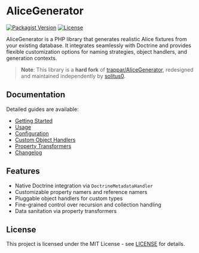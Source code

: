 # AliceGenerator

[![Packagist Version](https://img.shields.io/packagist/v/solitus0/alice-generator.svg)](https://packagist.org/packages/solitus0/alice-generator) [![License](https://img.shields.io/github/license/solitus0/AliceGenerator.svg?style=flat-square)](LICENSE)

AliceGenerator is a PHP library that generates realistic Alice fixtures from your existing database.
It integrates seamlessly with Doctrine and provides flexible customization options for naming strategies,
object handlers, and generation contexts.

> **Note**: This library is a **hard fork** of [trappar/AliceGenerator](https://github.com/trappar/AliceGenerator),
redesigned and maintained independently by [solitus0](https://github.com/solitus0).

## Documentation

Detailed guides are available:

- [Getting Started](./docs/getting-started.md)
- [Usage](./docs/usage.md)
- [Configuration](./docs/configuration.md)
- [Custom Object Handlers](./docs/custom-object-handlers.md)
- [Property Transformers](./docs/property-transformers.md)
- [Changelog](./CHANGELOG.md)

## Features

- Native Doctrine integration via `DoctrineMetadataHandler`
- Customizable property namers and reference namers
- Pluggable object handlers for custom types
- Fine-grained control over recursion and collection handling
- Data sanitation via property transformers

## License

This project is licensed under the MIT License - see [LICENSE](LICENSE) for details.
